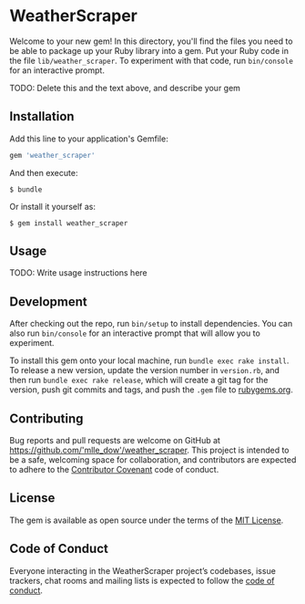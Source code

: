 # WeatherScraper

Welcome to your new gem! In this directory, you'll find the files you need to be able to package up your Ruby library into a gem. Put your Ruby code in the file `lib/weather_scraper`. To experiment with that code, run `bin/console` for an interactive prompt.

TODO: Delete this and the text above, and describe your gem

## Installation

Add this line to your application's Gemfile:

```ruby
gem 'weather_scraper'
```

And then execute:

    $ bundle

Or install it yourself as:

    $ gem install weather_scraper

## Usage

TODO: Write usage instructions here

## Development

After checking out the repo, run `bin/setup` to install dependencies. You can also run `bin/console` for an interactive prompt that will allow you to experiment.

To install this gem onto your local machine, run `bundle exec rake install`. To release a new version, update the version number in `version.rb`, and then run `bundle exec rake release`, which will create a git tag for the version, push git commits and tags, and push the `.gem` file to [rubygems.org](https://rubygems.org).

## Contributing

Bug reports and pull requests are welcome on GitHub at https://github.com/'mlle_dow'/weather_scraper. This project is intended to be a safe, welcoming space for collaboration, and contributors are expected to adhere to the [Contributor Covenant](http://contributor-covenant.org) code of conduct.

## License

The gem is available as open source under the terms of the [MIT License](https://opensource.org/licenses/MIT).

## Code of Conduct

Everyone interacting in the WeatherScraper project’s codebases, issue trackers, chat rooms and mailing lists is expected to follow the [code of conduct](https://github.com/'mlle_dow'/weather_scraper/blob/master/CODE_OF_CONDUCT.md).
